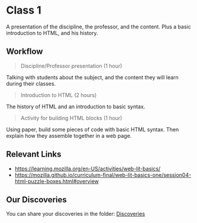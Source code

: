 # Class 1

A presentation of the discipline, the professor, and the content. Plus a basic introduction to HTML, and his history.

## Workflow

> Discipline/Professor presentation (1 hour) 

Talking with students about the subject, and the content they will learn during their classes.

> Introduction to HTML (2 hours)

The history of HTML and an introduction to basic syntax.

> Activity for building HTML blocks (1 hour)

Using paper, build some pieces of code with basic HTML syntax. Then explain how they assemble together in a web page.

## Relevant Links

- https://learning.mozilla.org/en-US/activities/web-lit-basics/
- https://mozilla.github.io/curriculum-final/web-lit-basics-one/session04-html-puzzle-boxes.html#overview

## Our Discoveries

You can share your discoveries in the folder: [Discoveries](https://github.com/felipez3r0/openclasses/Examples/Classes/Class01/Discoveries)
